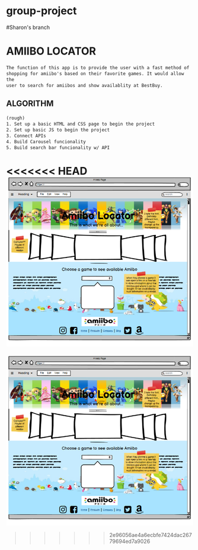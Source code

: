 # group-project

#Sharon's branch
# AMIIBO LOCATOR
```
The function of this app is to provide the user with a fast method of 
shopping for amiibo's based on their favorite games. It would allow the 
user to search for amiibos and show availablity at BestBuy.

```
## ALGORITHM 
```
(rough)
1. Set up a basic HTML and CSS page to begin the project
2. Set up basic JS to begin the project
3. Connect APIs 
4. Build Carousel funcionality
5. Build search bar funcionality w/ API
```
<<<<<<< HEAD
![wireFrame](./wireFrame.png)
=======
![wireFrame](./images/wireFrame.png)

>>>>>>> 2e96056ae4a6ecbfe7424dac26779694ed7a9026
